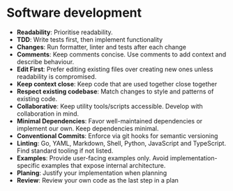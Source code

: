 # Software development

- **Readability**: Prioritise readability.
- **TDD**: Write tests first, then implement functionality
- **Changes**: Run formatter, linter and tests after each change
- **Comments**: Keep comments concise. Use comments to add context and describe behaviour.
- **Edit First**: Prefer editing existing files over creating new ones unless readability is compromised.
- **Keep context close**: Keep code that are used together close together
- **Respect existing codebase**: Match changes to style and patterns of existing code.
- **Collaborative**: Keep utility tools/scripts accessible. Develop with collaboration in mind.
- **Minimal Dependencies**: Favor well-maintained dependencies or implement our own. Keep dependencies minimal.
- **Conventional Commits**: Enforce via git hooks for semantic versioning
- **Linting**: Go, YAML, Markdown, Shell, Python, JavaScript and TypeScript. Find standard tooling if not listed.
- **Examples**: Provide user-facing examples only. Avoid implementation-specific examples that expose internal architecture.
- **Planing**: Justify your implementation when planning
- **Review**: Review your own code as the last step in a plan
